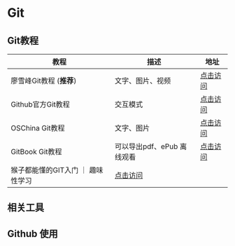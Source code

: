 # Git

## Git教程

教程 | 描述 | 地址
---|---|---
廖雪峰Git教程 (**推荐**) | 文字、图片、视频| [点击访问](http://www.liaoxuefeng.com/wiki/0013739516305929606dd18361248578c67b8067c8c017b000)
Github官方Git教程 | 交互模式 | [点击访问](https://try.github.io/levels/1/challenges/5)
OSChina Git教程 | 文字、图片 | [点击访问](https://git.oschina.net/progit/)
GitBook Git教程 | 可以导出pdf、ePub 离线观看 | [点击访问](https://lvwzhen.gitbooks.io/git-tutorial/content/)
猴子都能懂的GIT入门 ｜ 趣味性学习 | [点击访问](https://backlogtool.com/git-guide/cn/)

## 相关工具


## Github 使用